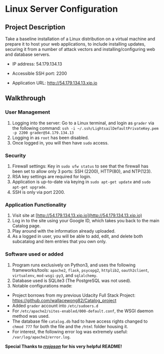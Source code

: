 # Linux Server Configuration

## Project Description

Take a baseline installation of a Linux distribution on a virtual machine and prepare it to host your web applications, to include installing updates, securing it from a number of attack vectors and installing/configuring web and database servers.

- IP address: 54.179.134.13

- Accessible SSH port: 2200

- Application URL: http://54.179.134.13.xip.io

## Walkthrough
### User Management 
1. Logging into the server: Go to a Linux terminal, and login as `grader` via the following command: `ssh -i ~/.ssh/LightsailDefaultPrivateKey.pem -p 2200 grader@54.179.134.13`
2. Logging in as `root` has been disabled.
3. Once logged in, you will then have `sudo` access.

### Security
1. Firewall settings: Key in `sudo ufw status` to see that the firewall has been set to allow only 3 ports: SSH (2200), HTTP(80), and NTP(123).
2. RSA key settings are required for login.
3. Application is up-to-date via keying in `sudo apt-get update` and `sudo apt-get upgrade`.
4. SSH is only via port 2200.

### Application Functionality
1. Visit site at [http://54.179.134.13.xip.io](http://54.179.134.13.xip.io)
2. Log in to the site using your Google ID, which takes you back to the main Catalog page.
3. Play around with the information already uploaded.
4. As a logged in user, you will be able to add, edit, and delete both subcatalog and item entries that you own only. 

### Software used or added
1. Program runs exclusively on Python3, and uses the following frameworks/tools: `apache2`, `flask`, `psycopg2`, `httplib2`, `oauth2client`, `virtualenv`, `mod-wsgi-py3`, and `sqlalchemy`.
2. Database used is SQLite3 (The PostgreSQL was not used).
3. Notable configurations made:
- Project borrows from my previous Udacity Full Stack Project: https://github.com/wallacewong82/Catalog_project
- Added `grader` account into `/etc/sudoers.d`
- For `/etc/apache2/sites-enabled/000-default.conf`, the WSGI daemon method was used. 
- The database file `catalog.db` had to have access rights changed to `chmod 777` for both the file and the `/html` folder housing it.
- For interest, the following error log was extremely useful: `/var/log/apache2/error.log`.

**Special Thanks to *[rrojoson](https://github.com/rrjoson/)* for his very helpful README!**
